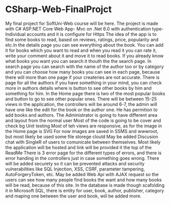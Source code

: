 # CSharp-Web-FinalProjct
My final project for SoftUni-Web course will be here.
The project is made with C# ASP.NET Core Web App- Mvc on .Net 6.0 with authentication type- Individual accounts and it is configure for Https
The idea of the app is to find some books to read, based on reviews, ratings, price, popularity and etc.In the details page you can see everything about the book. You can add it for books which you want to read and when you read it you can rate it, write your comment about it and move it to read books. If you already know what books you want you can search it thouth the the search page. In search page you can search with the name of the author too or by category and you can choose how many books you can see in each page, because there will more than one page if your createries are not accurate. There is page for all the authors if you have something in your mind, you can check more in authors details where is button to see other books by him and something for him. In the Home page there is two of the most popular books and button to go to see other popular ones.
There will be between 15-25 views in the application, the controllers will be around 6-7, the admin will have one like the edit for the book or the author one. He has permition to add books and authors. The Administrator is going to have different area and layout from the normal user
Most of the code is going to be cover and check bg Unit testing
Most of teh views are responsive, as for the image in the Home page is SVG
For now images are saved in SSMS and wwwroot, but most likely be used some file storege clould
May be added Discusion chat with SingleR of users to comunicate between themselves.
Most likely the application will be hosted and link will be provided it the top of the ReadMe 
There is 3 error page for the different types of errors, and there is error handing in the controllers just in case something goes wrong.
There will be added securety so it can be prevented attacks and security vulnerabilities like SQL Injection, XSS, CSRF, parameter tampering, AutoForgeryToken, etc.
May be added Web Api with AJAX request so the users can see how many people find books the want and how many books will be read, because of this site.
In the database is made though scafolding it in Microsoft SQL, there is entity for user, book, author, publisher, category and maping one between the user and book, wiil be added more.
